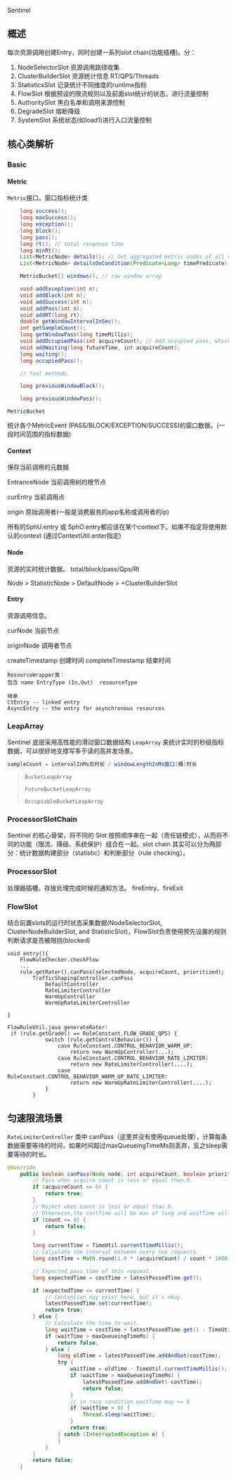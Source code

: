 Sentinel

## 概述

每次资源调用创建Entry，同时创建一系列slot chain(功能插槽)。分：

1. NodeSelectorSlot 资源调用路径收集
2. ClusterBuilderSlot 资源统计信息 RT/QPS/Threads
3. StatisticsSlot 记录统计不同维度的runtime指标
4. FlowSlot 根据预设的限流规则以及前面slot统计的状态，进行流量控制
5. AuthoritySlot 黑白名单和调用来源控制
6. DegradeSlot 熔断降级
7. SystemSlot 系统状态(如load1)进行入口流量控制

## 核心类解析

### Basic

#### Metric

`Metric`接口。窗口指标统计类

```java
    long success();
    long maxSuccess();
    long exception();
    long block();
    long pass();
    long rt(); // total response time
    long minRt();
    List<MetricNode> details(); // Get aggregated metric nodes of all resources
    List<MetricNode> detailsOnCondition(Predicate<Long> timePredicate); // 时间断言范围内的聚集metric node

    MetricBucket[] windows(); // raw window array

    void addException(int n);
    void addBlock(int n);
    void addSuccess(int n);
    void addPass(int n);
    void addRT(long rt);
    double getWindowIntervalInSec();
    int getSampleCount();
    long getWindowPass(long timeMillis);
    void addOccupiedPass(int acquireCount); // Add occupied pass, which represents pass requests that borrow the latter windows' token.
    void addWaiting(long futureTime, int acquireCount);
    long waiting();
    long occupiedPass();

    // Tool methods.

    long previousWindowBlock();

    long previousWindowPass();
```



`MetricBucket`

统计各个MetricEvent (PASS/BLOCK/EXCEPTION/SUCCESS)的窗口数据。(一段时间范围的指标数据)

#### Context

保存当前调用的元数据

EntranceNode 当前调用树的根节点

curEntry 当前调用点

origin 原始调用者(一般是消费服务的app名称或调用者的ip)

所有的SphU.entry 或 SphO.entry都应该在某个context下。如果不指定将使用默认的context (通过ContextUtil.enter指定)

#### Node

资源的实时统计数据。 total/block/pass/Qps/Rt

Node > StatisticNode > DefaultNode > +ClusterBuilderSlot

#### Entry

资源调用信息。

curNode 当前节点

originNode 调用者节点

createTimestamp 创建时间
completeTimestamp 结束时间

```:
ResourceWrapper类：
包含 name EntryType (In,Out)  resourceType
```

```
继承
CtEntry -- linked entry
AsyncEntry -- the entry for asynchronous resources
```

### LeapArray

Sentinel 底层采用高性能的滑动窗口数据结构 `LeapArray` 来统计实时的秒级指标数据，可以很好地支撑写多于读的高并发场景。

```java
sampleCount = intervalInMs总时长 / windowLengthInMs窗口(桶)时长
```

> ```
> BucketLeapArray
> 
> FutureBucketLeapArray
> 
> OccupiableBucketLeapArray
> ```



### ProcessorSlotChain

Sentinel 的核心骨架，将不同的 Slot 按照顺序串在一起（责任链模式），从而将不同的功能（限流、降级、系统保护）组合在一起。slot chain 其实可以分为两部分：统计数据构建部分（statistic）和判断部分（rule checking）。

### ProcessorSlot

处理器插槽。存放处理完成时候的通知方法。 fireEntry、fireExit

### FlowSlot

结合前置slots的运行时状态采集数据(NodeSelectorSlot, ClusterNodeBuilderSlot, and StatisticSlot)，FlowSlot负责使用预先设置的规则判断请求是否被阻挡(blocked)

```
void entry(){
	FlowRuleChecker.checkFlow
    ...
    rule.getRater().canPass(selectedNode, acquireCount, prioritized);
    	TrafficShapingController.canPass
    		DefaultController
    		RateLimiterController
    		WarmUpController
    		WarmUpRateLimiterController
    
}

FlowRuleUtil.java generateRater:
 if (rule.getGrade() == RuleConstant.FLOW_GRADE_QPS) {
            switch (rule.getControlBehavior()) {
                case RuleConstant.CONTROL_BEHAVIOR_WARM_UP:
                    return new WarmUpController(...);
                case RuleConstant.CONTROL_BEHAVIOR_RATE_LIMITER:
                    return new RateLimiterController(....);
                case RuleConstant.CONTROL_BEHAVIOR_WARM_UP_RATE_LIMITER:
                    return new WarmUpRateLimiterController(....);
            }
        }
```



## 匀速限流场景

`RateLimiterController` 类中 canPass（这里并没有使用queue处理），计算每条数据需要等待的时间，如果时间超过maxQueueingTimeMs则丢弃，反之sleep需要等待的时长。

```java
@Override
    public boolean canPass(Node node, int acquireCount, boolean prioritized) {
        // Pass when acquire count is less or equal than 0.
        if (acquireCount <= 0) {
            return true;
        }
        // Reject when count is less or equal than 0.
        // Otherwise,the costTime will be max of long and waitTime will overflow in some cases.
        if (count <= 0) {
            return false;
        }

        long currentTime = TimeUtil.currentTimeMillis();
        // Calculate the interval between every two requests.
        long costTime = Math.round(1.0 * (acquireCount) / count * 1000);

        // Expected pass time of this request.
        long expectedTime = costTime + latestPassedTime.get();

        if (expectedTime <= currentTime) {
            // Contention may exist here, but it's okay.
            latestPassedTime.set(currentTime);
            return true;
        } else {
            // Calculate the time to wait.
            long waitTime = costTime + latestPassedTime.get() - TimeUtil.currentTimeMillis();
            if (waitTime > maxQueueingTimeMs) {
                return false;
            } else {
                long oldTime = latestPassedTime.addAndGet(costTime);
                try {
                    waitTime = oldTime - TimeUtil.currentTimeMillis();
                    if (waitTime > maxQueueingTimeMs) {
                        latestPassedTime.addAndGet(-costTime);
                        return false;
                    }
                    // in race condition waitTime may <= 0
                    if (waitTime > 0) {
                        Thread.sleep(waitTime);
                    }
                    return true;
                } catch (InterruptedException e) {
                }
            }
        }
        return false;
    }
```



